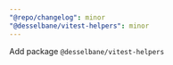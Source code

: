 ```yaml
---
"@repo/changelog": minor
"@desselbane/vitest-helpers": minor
---
```


Add package `@desselbane/vitest-helpers`
